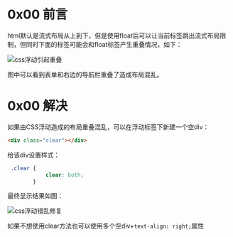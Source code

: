 # 0x00 前言

html默认是流式布局从上到下，但是使用float后可以让当前标签跳出流式布局限制，但同时下面的标签可能会和float标签产生重叠情况，如下：



![css浮动引起重叠](http://othg5ggzi.bkt.clouddn.com/css%E6%B5%AE%E5%8A%A8%E5%BC%95%E8%B5%B7%E9%87%8D%E5%8F%A0.png)

图中可以看到表单和右边的导航栏重叠了造成布局混乱。

<!-- more -->

# 0x00 解决

如果由CSS浮动造成的布局重叠混乱，可以在浮动标签下新建一个空div：

```html
<div class="clear"></div>
```

给该div设置样式：

```css
 .clear {
            clear: both;
        }
```

最终显示结果如图：

![css浮动错乱修复](http://othg5ggzi.bkt.clouddn.com/css%E6%B5%AE%E5%8A%A8%E4%BF%AE%E5%A4%8D.png)

如果不想使用clear方法也可以使用多个空div+` text-align: right; `属性